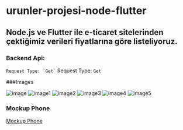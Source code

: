 # urunler-projesi-node-flutter

## Node.js ve Flutter ile e-ticaret sitelerinden çektiğimiz verileri fiyatlarına göre listeliyoruz.

### Backend Api:

`` Request Type: `Get`
`` Request Type: `Get`

###Images

![image](blob:https://imgur.com/7567371b-8f38-4170-bb65-8972e1649d60)
![image1](prnt.sc/wbr6gq)
![image2](https://prnt.sc/wbr6og)
![image3](https://prnt.sc/wbr6x1)
![image4](https://prnt.sc/wbr75n)
![image5](https://prnt.sc/wbr7dz)

### Mockup Phone
[Mockup Phone](https://mockuphone.com/#ios)
